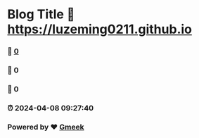 # Blog Title :link: https://luzeming0211.github.io 
### :page_facing_up: [0](https://luzeming0211.github.io/tag.html) 
### :speech_balloon: 0 
### :hibiscus: 0 
### :alarm_clock: 2024-04-08 09:27:40 
### Powered by :heart: [Gmeek](https://github.com/Meekdai/Gmeek)
